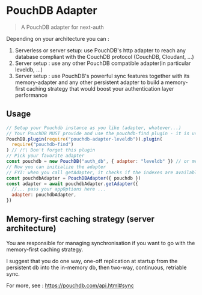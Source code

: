# PouchDB Adapter

> A PouchDB adapter for next-auth

Depending on your architecture you can :

1. Serverless or server setup: use PouchDB's http adapter to reach any database compliant with the CouchDB protocol (CouchDB, Cloudant, ...)
1. Server setup : use any other PouchDB compatible adapter(in particular leveldb, ...)
1. Server setup : use PouchDB's powerful sync features together with its memory-adapter and any other persistent adapter to build a memory-first caching strategy that would boost your authentication layer performance

## Usage

```js
// Setup your Pouchdb instance as you like (adapter, whatever...)
// Your PouchDB MUST provide and use the pouchdb-find plugin - it is used to manage indexes inside @next-auth/pouchdb-adapter
PouchDB.plugin(require("pouchdb-adapter-leveldb")).plugin(
  require("pouchdb-find")
) // /!\ Don't forget this plugin
// Pick your favorite adapter
const pouchdb = new PouchDB("auth_db", { adapter: "leveldb" }) // or memory, http, ...
// Now you can initialize the adapter
// FYI: when you call getAdapter, it checks if the indexes are available and create them if needed (nextAuthUserByEmail, nextAuthAccountByProviderId, nextAuthSessionByToken, nextAuthVerificationRequestByToken)
const pouchdbAdapter = PouchDBAdapter({ pouchdb })
const adapter = await pouchdbAdapter.getAdapter({
  //... pass your appOptions here ...
  adapter: pouchdbAdapter,
})
```

## Memory-first caching strategy (server architecture)

You are responsible for managing synchronisation if you want to go with the memory-first caching strategy.

I suggest that you do one way, one-off replication at startup from the persistent db into the in-memory db, then two-way, continuous, retriable sync.

For more, see : <https://pouchdb.com/api.html#sync>
